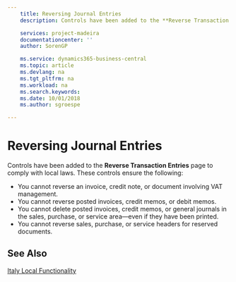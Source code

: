 ```yaml
---
    title: Reversing Journal Entries
    description: Controls have been added to the **Reverse Transaction Entries** page to comply with local laws.

    services: project-madeira 
    documentationcenter: ''
    author: SorenGP

    ms.service: dynamics365-business-central
    ms.topic: article
    ms.devlang: na
    ms.tgt_pltfrm: na
    ms.workload: na
    ms.search.keywords:
    ms.date: 10/01/2018
    ms.author: sgroespe

---
```

# Reversing Journal Entries
Controls have been added to the **Reverse Transaction Entries** page to comply with local laws. These controls ensure the following:  

- You cannot reverse an invoice, credit note, or document involving VAT management.  
- You cannot reverse posted invoices, credit memos, or debit memos.  
- You cannot delete posted invoices, credit memos, or general journals in the sales, purchase, or service area—even if they have been printed.  
- You cannot reverse sales, purchase, or service headers for reserved documents.  

## See Also  
  [Italy Local Functionality](italy-local-functionality.md)

